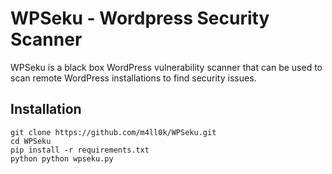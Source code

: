 # WPSeku - Wordpress Security Scanner 
WPSeku is a black box WordPress vulnerability scanner that can be used to scan remote WordPress installations to find security issues.

## Installation
```
git clone https://github.com/m4ll0k/WPSeku.git
cd WPSeku
pip install -r requirements.txt
python python wpseku.py
```
